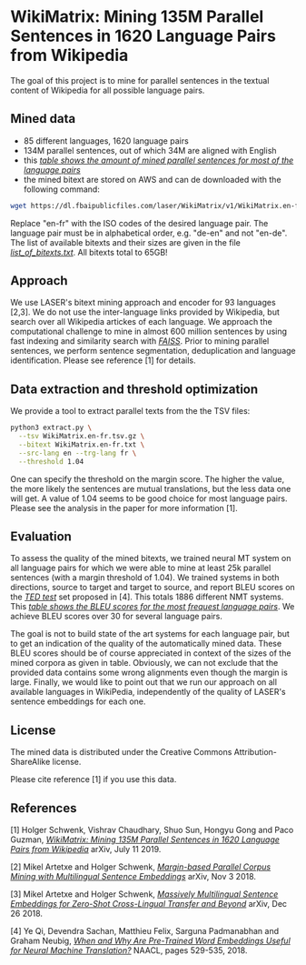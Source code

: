 # WikiMatrix: Mining 135M Parallel Sentences in 1620 Language Pairs from Wikipedia

The goal of this project is to mine for parallel sentences in the textual content of Wikipedia for all possible language pairs.


## Mined data
* 85 different languages, 1620 language pairs
* 134M parallel sentences, out of which 34M are aligned with English
* this [*table shows the amount of mined parallel sentences for most of the language pairs*](WikiMatrix-sizes.pdf)
* the mined bitext are stored on AWS and can de downloaded with the following command:
```bash
wget https://dl.fbaipublicfiles.com/laser/WikiMatrix/v1/WikiMatrix.en-fr.tsv.gz
```
Replace "en-fr" with the ISO codes of the desired language pair.
The language pair must be in alphabetical order, e.g. "de-en" and not "en-de".
The list of available bitexts and their sizes are given in the file [*list_of_bitexts.txt*](list_of_bitexts.txt).
All bitexts total to 65GB!


## Approach

We use LASER's bitext mining approach and encoder for 93 languages [2,3].
We do not use the inter-language links provided by Wikipedia,
but search over all Wikipedia artickes of each language.  We approach the
computational challenge to mine in almost 600 million sentences by using fast
indexing and similarity search with [*FAISS*](https://github.com/facebookresearch/faiss).
Prior to mining parallel sentences, we perform
sentence segmentation, deduplication and language identification.
Please see reference [1] for details.


## Data extraction and threshold optimization
We provide a tool to extract parallel texts from the the TSV files:
```bash
python3 extract.py \
  --tsv WikiMatrix.en-fr.tsv.gz \
  --bitext WikiMatrix.en-fr.txt \
  --src-lang en --trg-lang fr \
  --threshold 1.04
```
One can specify the threshold on the margin score.
The higher the value, the more likely the sentences are mutual translations, but the less data one will get.
A value of 1.04 seems to be good choice for most language pairs. Please see the analysis in the paper for
more information [1].

## Evaluation
To assess the quality of the mined bitexts, we trained neural MT system on all language pairs
for which we were able to mine at least 25k parallel sentences (with a margin threshold of 1.04).
We trained systems in both directions, source to target and target to source, and report BLEU scores
on the [*TED test*](https://github.com/neulab/word-embeddings-for-nmt) set proposed in [4].
This totals 1886 different NMT systems.
This [*table shows the BLEU scores for the most frequest language pairs*](WikiMatrix-bleu.pdf).
We achieve BLEU scores over 30 for several language pairs.

The goal is not to build state of the art systems for each language pair, but
to get an indication of the quality of the automatically mined data.  These
BLEU scores should be of course appreciated in context of the sizes of the
mined corpora as given in table.  Obviously, we can not exclude that the
provided data contains some wrong alignments even though the margin is large.
Finally, we would like to point out that we run our approach on all available
languages in WikiPedia, independently of the quality of LASER's sentence
embeddings for each one.


## License

The mined data is distributed under the Creative Commons Attribution-ShareAlike license.

Please cite reference [1] if you use this data.

## References

[1] Holger Schwenk, Vishrav Chaudhary, Shuo Sun, Hongyu Gong and Paco Guzman,
    [*WikiMatrix: Mining 135M Parallel Sentences in 1620 Language Pairs from Wikipedia*](https://https://arxiv.org)
    arXiv, July 11  2019.

[2] Mikel Artetxe and Holger Schwenk,
    [*Margin-based Parallel Corpus Mining with Multilingual Sentence Embeddings*](https://arxiv.org/abs/1811.01136)
    arXiv, Nov 3 2018.

[3] Mikel Artetxe and Holger Schwenk,
    [*Massively Multilingual Sentence Embeddings for Zero-Shot Cross-Lingual Transfer and Beyond*](https://arxiv.org/abs/1812.10464)
    arXiv, Dec 26 2018.

[4] Ye Qi, Devendra  Sachan, Matthieu Felix, Sarguna Padmanabhan and Graham Neubig,
    [*When and Why Are Pre-Trained Word Embeddings Useful for Neural Machine Translation?*](https://www.aclweb.org/anthology/papers/N/N18/N18-2084/)
    NAACL, pages 529-535, 2018.
